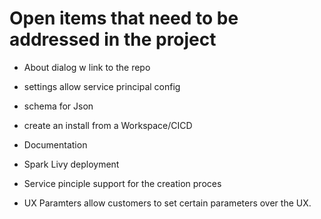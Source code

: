 # Open items that need to be addressed in the project

* About dialog w link to the repo
* settings allow service principal config
* schema for Json
* create an install from a Workspace/CICD
* Documentation

* Spark Livy deployment

* Service pinciple support for the creation proces
* UX Paramters allow customers to set certain parameters over the UX. 